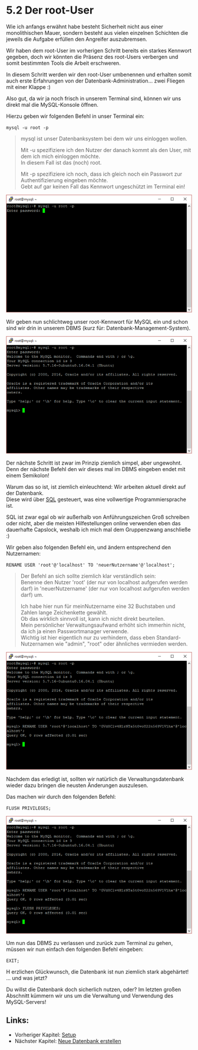 # 5.2 Der root-User

Wie ich anfangs erwähnt habe besteht Sicherheit nicht aus einer monolithischen Mauer, sondern besteht aus vielen einzelnen Schichten die jeweils die Aufgabe erfüllen den Angreifer auszubremsen.

Wir haben dem root-User im vorherigen Schritt bereits ein starkes Kennwort gegeben, doch wir könnten die Präsenz des root-Users verbergen und somit bestimmten Tools die Arbeit erschweren.

In diesem Schritt werden wir den root-User umbenennen und erhalten somit auch erste Erfahrungen von der Datenbank-Administration... zwei Fliegen mit einer Klappe :\)

Also gut, da wir ja noch frisch in unserem Terminal sind, können wir uns direkt mal die MySQL-Konsole öffnen.

Hierzu geben wir folgenden Befehl in unser Terminal ein:

```
mysql -u root -p
```

> mysql ist unser Datenbanksystem bei dem wir uns einloggen wollen.
>
> Mit -u spezifiziere ich den Nutzer der danach kommt als den User, mit dem ich mich einloggen möchte.  
> In diesem Fall ist das \(noch\) root.
>
> Mit -p spezifiziere ich noch, dass ich gleich noch ein Passwort zur Authentifizierung eingeben möchte.  
> Gebt auf gar keinen Fall das Kennwort ungeschützt im Terminal ein!

![](/assets/change-root-1.png)

Wir geben nun schlichtweg unser root-Kennwort für MySQL ein und schon sind wir drin in unserem DBMS \(kurz für: Datenbank-Management-System\).

![](/assets/change-root-2.png)

Der nächste Schritt ist zwar im Prinzip ziemlich simpel, aber ungewohnt.  
Denn der nächste Befehl den wir dieses mal im DBMS eingeben endet mit einem Semikolon!

Warum das so ist, ist ziemlich einleuchtend: Wir arbeiten aktuell direkt auf der Datenbank.  
Diese wird über [SQL](https://de.wikipedia.org/wiki/SQL) gesteuert, was eine vollwertige Programmiersprache ist.

SQL ist zwar egal ob wir außerhalb von Anführungszeichen Groß schreiben oder nicht, aber die meisten Hilfestellungen online verwenden eben das dauerhafte Capslock, weshalb ich mich mal dem Gruppenzwang anschließe :\)

Wir geben also folgenden Befehl ein, und ändern entsprechend den Nutzernamen:

```
RENAME USER 'root'@'localhost' TO 'neuerNutzername'@'localhost';
```

> Der Befehl an sich sollte ziemlich klar verständlich sein:  
> Benenne den Nutzer 'root' \(der nur von localhost aufgerufen werden darf\) in 'neuerNutzername' \(der nur von localhost aufgerufen werden darf\) um.
>
> Ich habe hier nun für meinNutzername eine 32 Buchstaben und Zahlen lange Zeichenkette gewählt.  
> Ob das wirklich sinnvoll ist, kann ich nicht direkt beurteilen.  
> Mein persönlicher Verwaltungsaufwand erhöht sich immerhin nicht, da ich ja einen Passwortmanager verwende.  
> Wichtig ist hier eigentlich nur zu verhindern, dass eben Standard-Nutzernamen wie "admin", "root" oder ähnliches vermieden werden.

![](/assets/change-root-3.png)

Nachdem das erledigt ist, sollten wir natürlich die Verwaltungsdatenbank wieder dazu bringen die neusten Änderungen auszulesen.

Das machen wir durch den folgenden Befehl:

```
FLUSH PRIVILEGES;
```

![](/assets/change-root-4.png)

Um nun das DBMS zu verlassen und zurück zum Terminal zu gehen, müssen wir nun einfach den folgenden Befehl eingeben:

```
EXIT;
```

H
erzlichen Glückwunsch, die Datenbank ist nun ziemlich stark abgehärtet! ... und was jetzt?

Du willst die Datenbank doch sicherlich nutzen, oder? Im letzten großen Abschnitt kümmern wir uns um die Verwaltung und Verwendung des MySQL-Servers!

## Links:

* Vorheriger Kapitel: [Setup](/setup.md)
* Nächster Kapitel: [Neue Datenbank erstellen](/neue-datenbank-erstellen.md)



